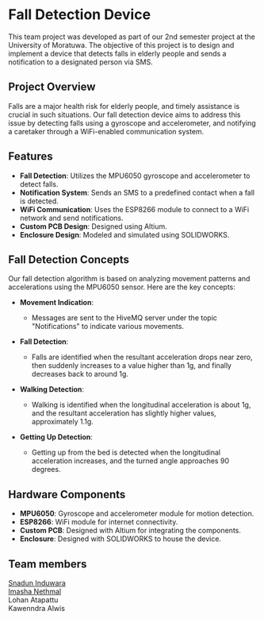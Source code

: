 # Fall Detection Device


This team project was developed as part of our 2nd semester project at the University of Moratuwa. The objective of this project is to design and implement a device that detects falls in elderly people and sends a notification to a designated person via SMS.

## Project Overview

Falls are a major health risk for elderly people, and timely assistance is crucial in such situations. Our fall detection device aims to address this issue by detecting falls using a gyroscope and accelerometer, and notifying a caretaker through a WiFi-enabled communication system.

## Features

- **Fall Detection**: Utilizes the MPU6050 gyroscope and accelerometer to detect falls.
- **Notification System**: Sends an SMS to a predefined contact when a fall is detected.
- **WiFi Communication**: Uses the ESP8266 module to connect to a WiFi network and send notifications.
- **Custom PCB Design**: Designed using Altium.
- **Enclosure Design**: Modeled and simulated using SOLIDWORKS.

## Fall Detection Concepts

Our fall detection algorithm is based on analyzing movement patterns and accelerations using the MPU6050 sensor. Here are the key concepts:

- **Movement Indication**: 
  - Messages are sent to the HiveMQ server under the topic "Notifications" to indicate various movements.

- **Fall Detection**:
  - Falls are identified when the resultant acceleration drops near zero, then suddenly increases to a value higher than 1g, and finally decreases back to around 1g.

- **Walking Detection**:
  - Walking is identified when the longitudinal acceleration is about 1g, and the resultant acceleration has slightly higher values, approximately 1.1g.

- **Getting Up Detection**:
  - Getting up from the bed is detected when the longitudinal acceleration increases, and the turned angle approaches 90 degrees.

## Hardware Components

- **MPU6050**: Gyroscope and accelerometer module for motion detection.
- **ESP8266**: WiFi module for internet connectivity.
- **Custom PCB**: Designed with Altium for integrating the components.
- **Enclosure**: Designed with SOLIDWORKS to house the device.

## Team members
[Snadun Induwara](https://github.com/sandun21)  
[Imasha Nethmal](https://github.com/NethmalWDI)  
Lohan Atapattu  
Kawenndra Alwis
